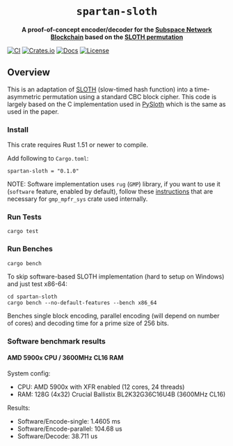 <div align="center">
  <h1><code>spartan-sloth</code></h1>
  <strong>A proof-of-concept encoder/decoder for the <a href="https://subspace.network/">Subspace Network Blockchain</a> based on the <a href="https://eprint.iacr.org/2015/366">SLOTH permutation</a></strong>
</div>

[![CI](https://github.com/subspace/spartan-codec/actions/workflows/ci.yaml/badge.svg)](https://github.com/subspace/spartan-codec/actions/workflows/ci.yaml)
[![Crates.io](https://img.shields.io/crates/v/spartan-sloth?style=flat-square)](https://crates.io/crates/spartan-sloth)
[![Docs](https://img.shields.io/badge/docs-latest-blue.svg?style=flat-square)](https://docs.rs/spartan-sloth)
[![License](https://img.shields.io/github/license/subspace/spartan-codec?style=flat-square)](https://github.com/subspace/spartan-codec)

## Overview

This is an adaptation of [SLOTH](https://eprint.iacr.org/2015/366) (slow-timed hash function) into a time-asymmetric permutation using a standard CBC block cipher. This code is largely based on the C implementation used in [PySloth](https://github.com/randomchain/pysloth/blob/master/sloth.c) which is the same as used in the paper.

### Install
This crate requires Rust 1.51 or newer to compile.

Add following to `Cargo.toml`:
```
spartan-sloth = "0.1.0"
```

NOTE: Software implementation uses `rug` (`GMP`) library, if you want to use it (`software` feature, enabled by default), follow these [instructions](https://docs.rs/gmp-mpfr-sys/1.3.0/gmp_mpfr_sys/index.html#building-on-gnulinux) that are necessary for `gmp_mpfr_sys` crate used internally.

### Run Tests

```
cargo test
```

### Run Benches

```
cargo bench
```

To skip software-based SLOTH implementation (hard to setup on Windows) and just test x86-64:
```
cd spartan-sloth
cargo bench --no-default-features --bench x86_64
```

Benches single block encoding, parallel encoding (will depend on number of cores) and decoding time for a prime size of 256 bits.

### Software benchmark results

#### AMD 5900x CPU / 3600MHz CL16 RAM
System config:
* CPU: AMD 5900x with XFR enabled (12 cores, 24 threads)
* RAM: 128G (4x32) Crucial Ballistix BL2K32G36C16U4B (3600MHz CL16)

Results:
* Software/Encode-single: 1.4605 ms
* Software/Encode-parallel: 104.68 us
* Software/Decode: 38.711 us
